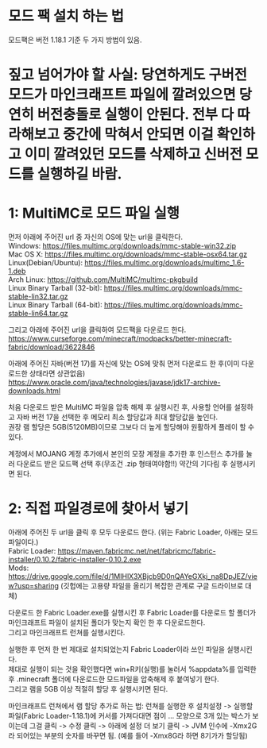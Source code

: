 # 모드 팩 설치 하는 법
모드팩은 버전 1.18.1 기준
두 가지 방법이 있음.

# 짚고 넘어가야 할 사실: 당연하게도 구버전 모드가 마인크래프트 파일에 깔려있으면 당연히 버전충돌로 실행이 안된다. 전부 다 따라해보고 중간에 막혀서 안되면 이걸 확인하고 이미 깔려있던 모드를 삭제하고 신버전 모드를 실행하길 바람.  


# 1: MultiMC로 모드 파일 실행
먼저 아래에 주어진 url 중 자신의 OS에 맞는 url을 클릭한다.  
Windows: https://files.multimc.org/downloads/mmc-stable-win32.zip  
Mac OS X: https://files.multimc.org/downloads/mmc-stable-osx64.tar.gz  
Linux(Debian/Ubuntu): https://files.multimc.org/downloads/multimc_1.6-1.deb  
Arch Linux: https://github.com/MultiMC/multimc-pkgbuild  
Linux Binary Tarball (32-bit): https://files.multimc.org/downloads/mmc-stable-lin32.tar.gz  
Linux Binary Tarball (64-bit): https://files.multimc.org/downloads/mmc-stable-lin64.tar.gz  
  
그리고 아래에 주어진 url을 클릭하여 모드팩을 다운로드 한다.  
https://www.curseforge.com/minecraft/modpacks/better-minecraft-fabric/download/3622846  
  
아래에 주어진 자바(버전 17)를 자신에 맞는 OS에 맞춰 먼저 다운로드 한 후(이미 다운로드한 상태라면 상관없음)  
https://www.oracle.com/java/technologies/javase/jdk17-archive-downloads.html  
  
처음 다운로드 받은 MultiMC 파일을 압축 해제 후 실행시킨 후, 사용할 언어를 설정하고 자바 버전 17을 선택한 후 메모리 최소 할당값과 최대 할당값을 높인다.  
권장 램 할당은 5GB(5120MB)이므로 그보다 더 높게 할당해야 원활하게 플레이 할 수 있다.  
  
계정에서 MOJANG 계정 추가에서 본인의 모장 계정을 추가한 후 인스턴스 추가를 눌러 다운로드 받은 모드팩 선택 후(무조건 .zip 형태여야함!!) 약간의 기다림 후 실행시키면 된다.  
  
  
# 2: 직접 파일경로에 찾아서 넣기  
아래에 주어진 두 url을 클릭 후 모두 다운로드 한다. (위는 Fabric Loader, 아래는 모드 파일이다.)  
Fabric Loader: https://maven.fabricmc.net/net/fabricmc/fabric-installer/0.10.2/fabric-installer-0.10.2.exe  
Mods: https://drive.google.com/file/d/1MIHlX3XBjcb9D0nQAYeGXkj_na8DpJEZ/view?usp=sharing (깃헙에는 고용량 파일을 올리기 복잡한 관계로 구글 드라이브로 대체)  
  
다운로드 한 Fabric Loader.exe를 실행시킨 후 Fabric Loader를 다운로드 할 폴더가 마인크래프트 파일이 설치된 폴더가 맞는지 확인 한 후 다운로드한다.  
그리고 마인크래프트 런쳐를 실행시킨다.  

실행한 후 먼저 한 번 제대로 설치되었는지 Fabric Loader이라 쓰인 파일을 실행시킨다.  
제대로 실행이 되는 것을 확인했다면 win+R키(실행)를 눌러서 %appdata%를 입력한 후 .minecraft 폴더에 다운로드한 모드파일을 압축해제 후 붙여넣기 한다.  
그리고 램을 5GB 이상 적절히 할당 후 실행시키면 된다.  

마인크래프트 런쳐에서 램 할당 추가로 하는 법: 런쳐를 실행한 후 설치설정 -> 실행할 파일(Fabric Loader-1.18.1)에 커서를 가져다대면 점이 ... 모양으로 3개 있는 박스가 보이는데 그걸 클릭 -> 수정 클릭 -> 아래에 설정 더 보기 클릭 -> JVM 인수에 -Xmx2G라 되어있는 부분의 숫자를 바꾸면 됨. (예를 들어 -Xmx8G라 하면 8기가가 할당됨)
